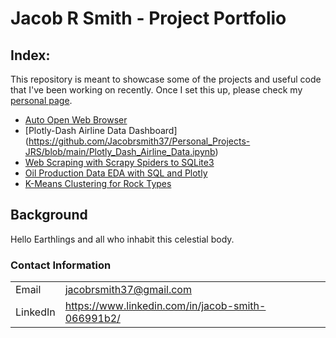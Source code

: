 # Jacob R Smith - Project Portfolio

## Index:

This repository is meant to showcase some of the projects and useful code that I've been working on recently.
Once I set this up, please check my [personal page](https://johnodonnell123.github.io).

- [Auto Open Web Browser](https://github.com/Jacobrsmith37/Personal_Projects-JRS/blob/main/Auto_Open_Browser.py)
- [Plotly-Dash Airline Data Dashboard] (https://github.com/Jacobrsmith37/Personal_Projects-JRS/blob/main/Plotly_Dash_Airline_Data.ipynb)
- [Web Scraping with Scrapy Spiders to SQLite3](https://github.com/johnodonnell123/Personal_Projects/tree/master/Scraping%20Oil%20Production%20with%20Scrapy)
- [Oil Production Data EDA with SQL and Plotly](https://github.com/johnodonnell123/Personal_Projects/tree/master/Oil%20Production%20Data%20EDA%20with%20SQL%20and%20Plotly)
- [K-Means Clustering for Rock Types](https://github.com/johnodonnell123/Personal_Projects/tree/master/Cluster%20Analysis%20for%20Rock%20Typing)

## Background

Hello Earthlings and all who inhabit this celestial body.

### Contact Information

|||
| --- | --- |
|  Email | jacobrsmith37@gmail.com |
| LinkedIn | https://www.linkedin.com/in/jacob-smith-066991b2/ |
